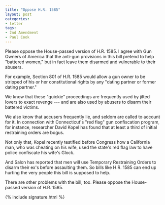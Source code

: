 ```yaml
---
title: "Oppose H.R. 1585"
layout: post
categories:
- letter
tags:
- 2nd Amendment
- Paul Cook
---
```


Please oppose the House-passed version of H.R. 1585. I agree with Gun Owners of America that the anti-gun provisions in this bill pretend to help "battered women," but in fact leave them disarmed and vulnerable to their abusers.

For example, Section 801 of H.R. 1585 would allow a gun owner to be stripped of his or her constitutional rights by any "dating partner or former dating partner."

We know that these "quickie" proceedings are frequently used by jilted lovers to exact revenge --- and are also used by abusers to disarm their battered victims.

We also know that accusers frequently lie, and seldom are called to account for it. In connection with Connecticut's "red flag" gun confiscation program, for instance, researcher David Kopel has found that at least a third of initial restraining orders are bogus.

Not only that, Kopel recently testified before Congress how a California man, who was cheating on his wife, used the state's red flag law to have police confiscate his wife's Glock.

And Salon has reported that men will use Temporary Restraining Orders to disarm their ex's before assaulting them. So bills like H.R. 1585 can end up hurting the very people this bill is supposed to help.

There are other problems with the bill, too. Please oppose the House-passed version of H.R. 1585.

{% include signature.html %}
